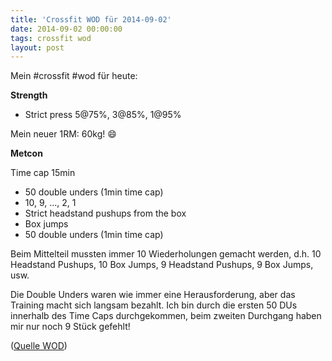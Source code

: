 ```yaml
---
title: 'Crossfit WOD für 2014-09-02'
date: 2014-09-02 00:00:00 
tags: crossfit wod
layout: post
---
```

Mein #crossfit #wod für heute:

**Strength**

* Strict press 5@75%, 3@85%, 1@95%

Mein neuer 1RM: 60kg! :smile:

**Metcon**

Time cap 15min

* 50 double unders (1min time cap)
* 10, 9, ..., 2, 1
 * Strict headstand pushups from the box 
 * Box jumps
* 50 double unders (1min time cap)

Beim Mittelteil mussten immer 10 Wiederholungen gemacht werden, d.h. 10 Headstand Pushups, 10 Box Jumps, 9 Headstand Pushups, 9 Box Jumps, usw.

Die Double Unders waren wie immer eine Herausforderung, aber das Training macht sich langsam bezahlt. Ich bin durch die ersten 50 DUs innerhalb des Time Caps durchgekommen, beim zweiten Durchgang haben mir nur noch 9 Stück gefehlt!


([Quelle WOD][0])

[0]: http://www.crossfithh.de/workouts--news/workout-tuesday33

